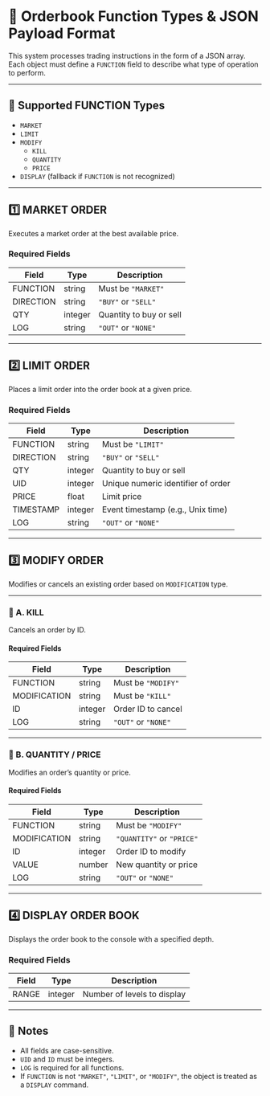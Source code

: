 # 🧾 Orderbook Function Types & JSON Payload Format

This system processes trading instructions in the form of a JSON array. Each object must define a `FUNCTION` field to describe what type of operation to perform.

---

## 📌 Supported FUNCTION Types

- `MARKET`
- `LIMIT`
- `MODIFY`  
  - `KILL`  
  - `QUANTITY`  
  - `PRICE`
- `DISPLAY` (fallback if `FUNCTION` is not recognized)

---

## 1️⃣ MARKET ORDER

Executes a market order at the best available price.

### Required Fields

| Field     | Type     | Description                     |
|-----------|----------|---------------------------------|
| FUNCTION  | string   | Must be `"MARKET"`              |
| DIRECTION | string   | `"BUY"` or `"SELL"`             |
| QTY       | integer  | Quantity to buy or sell         |
| LOG       | string   | `"OUT"` or `"NONE"`             |

---

## 2️⃣ LIMIT ORDER

Places a limit order into the order book at a given price.

### Required Fields

| Field      | Type     | Description                           |
|------------|----------|---------------------------------------|
| FUNCTION   | string   | Must be `"LIMIT"`                     |
| DIRECTION  | string   | `"BUY"` or `"SELL"`                   |
| QTY        | integer  | Quantity to buy or sell               |
| UID        | integer  | Unique numeric identifier of order    |
| PRICE      | float    | Limit price                           |
| TIMESTAMP  | integer  | Event timestamp (e.g., Unix time)     |
| LOG        | string   | `"OUT"` or `"NONE"`                   |

---

## 3️⃣ MODIFY ORDER

Modifies or cancels an existing order based on `MODIFICATION` type.

---

### 🔹 A. KILL

Cancels an order by ID.

#### Required Fields

| Field        | Type     | Description                         |
|--------------|----------|-------------------------------------|
| FUNCTION     | string   | Must be `"MODIFY"`                  |
| MODIFICATION | string   | Must be `"KILL"`                    |
| ID           | integer  | Order ID to cancel                  |
| LOG          | string   | `"OUT"` or `"NONE"`                 |

---

### 🔹 B. QUANTITY / PRICE

Modifies an order’s quantity or price.

#### Required Fields

| Field        | Type     | Description                         |
|--------------|----------|-------------------------------------|
| FUNCTION     | string   | Must be `"MODIFY"`                  |
| MODIFICATION | string   | `"QUANTITY"` or `"PRICE"`           |
| ID           | integer  | Order ID to modify                  |
| VALUE        | number   | New quantity or price               |
| LOG          | string   | `"OUT"` or `"NONE"`                 |

---

## 4️⃣ DISPLAY ORDER BOOK

Displays the order book to the console with a specified depth.

### Required Fields

| Field   | Type     | Description                         |
|---------|----------|-------------------------------------|
| RANGE   | integer  | Number of levels to display         |

---

## 📝 Notes

- All fields are case-sensitive.
- `UID` and `ID` must be integers.
- `LOG` is required for all functions.
- If `FUNCTION` is not `"MARKET"`, `"LIMIT"`, or `"MODIFY"`, the object is treated as a `DISPLAY` command.




